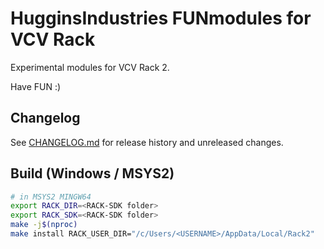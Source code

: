 # HugginsIndustries FUNmodules for VCV Rack

Experimental modules for VCV Rack 2.

Have FUN :)

## Changelog
See [CHANGELOG.md](CHANGELOG.md) for release history and unreleased changes.

## Build (Windows / MSYS2)
```bash
# in MSYS2 MINGW64
export RACK_DIR=<RACK-SDK folder>
export RACK_SDK=<RACK-SDK folder>
make -j$(nproc)
make install RACK_USER_DIR="/c/Users/<USERNAME>/AppData/Local/Rack2"